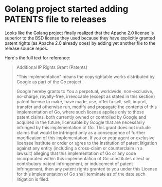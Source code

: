 # Golang project started adding PATENTS file to releases

Looks like the Golang project finally realized that the Apache 2.0 license is superior to the BSD license they used because they have explicitly granted patent rights (as Apache 2.0 already does) by adding yet another file to the release source repos.

Here's the full text for reference:

>  Additional IP Rights Grant (Patents)
>  
>  "This implementation" means the copyrightable works distributed by
>  Google as part of the Go project.
>  
>  Google hereby grants to You a perpetual, worldwide, non-exclusive,
>  no-charge, royalty-free, irrevocable (except as stated in this section)
>  patent license to make, have made, use, offer to sell, sell, import,
>  transfer and otherwise run, modify and propagate the contents of this
>  implementation of Go, where such license applies only to those patent
>  claims, both currently owned or controlled by Google and acquired in
>  the future, licensable by Google that are necessarily infringed by this
>  implementation of Go.  This grant does not include claims that would be
>  infringed only as a consequence of further modification of this
>  implementation.  If you or your agent or exclusive licensee institute or
>  order or agree to the institution of patent litigation against any
>  entity (including a cross-claim or counterclaim in a lawsuit) alleging
>  that this implementation of Go or any code incorporated within this
>  implementation of Go constitutes direct or contributory patent
>  infringement, or inducement of patent infringement, then any patent
>  rights granted to you under this License for this implementation of Go
>  shall terminate as of the date such litigation is filed.
>  
